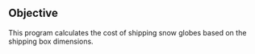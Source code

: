 ## Objective
This program calculates the cost of shipping snow globes based on the shipping box dimensions.
